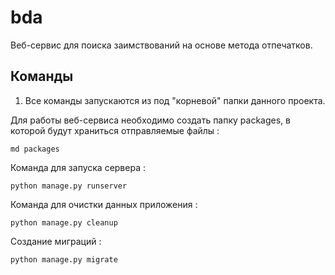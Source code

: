 # bda
Веб-сервис для поиска заимствований на основе метода отпечатков.

## Команды

1. Все команды запускаются из под "корневой" папки данного проекта.

Для работы веб-сервиса необходимо создать папку packages, в которой будут храниться отправляемые файлы :
```
md packages
```

Команда для запуска сервера :
```
python manage.py runserver
```

Команда для очистки данных приложения :
```
python manage.py cleanup
```

Создание миграций :
```
python manage.py migrate
```
